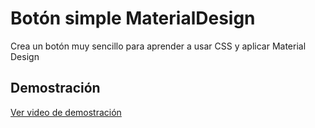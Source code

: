 # Botón simple MaterialDesign

Crea un botón muy sencillo para aprender a usar CSS y aplicar Material Design

## Demostración

[Ver video de demostración](https://youtube.com/shorts/ZrgryJdKVps)
